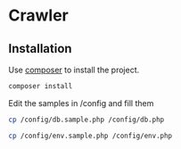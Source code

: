 # Crawler

## Installation

Use [composer](https://getcomposer.org/) to install the project.

```bash
composer install
```

Edit the samples in /config and fill them

```bash
cp /config/db.sample.php /config/db.php
```

```bash
cp /config/env.sample.php /config/env.php
```
